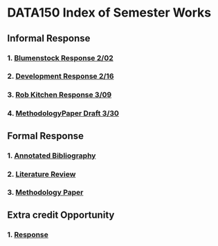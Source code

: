 # DATA150 Index of Semester Works

## Informal Response

### 1. [Blumenstock Response 2/02](https://serena-zheyiliu.github.io/DATA150_Serena/blumenstock.html)
### 2. [Development Response 2/16](https://serena-zheyiliu.github.io/DATA150_Serena/Feb16th.html)
### 3. [Rob Kitchen Response 3/09](https://serena-zheyiliu.github.io/DATA150_Serena/RobKitchen.html)
### 4. [MethodologyPaper Draft 3/30](https://serena-zheyiliu.github.io/DATA150_Serena/MethodologyPaperDraft.html)

## Formal Response

### 1. [Annotated Bibliography](https://serena-zheyiliu.github.io/DATA150_Serena/Annotation.html)

### 2. [Literature Review](https://serena-zheyiliu.github.io/DATA150_Serena/LiteratureReview.html)

### 3. [Methodology Paper](https://serena-zheyiliu.github.io/DATA150_Serena/MethodologyPaper.html)

## Extra credit Opportunity
### 1. [Response](https://serena-zheyiliu.github.io/DATA150_Serena/ExtraCreditOpportunity.html)
